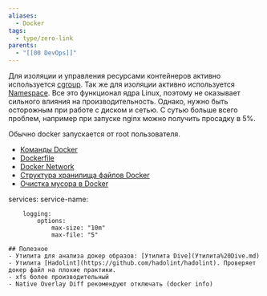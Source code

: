 ```yaml
---
aliases:
  - Docker
tags:
  - type/zero-link
parents:
  - "[[00 DevOps]]"
---
```

Для изоляции и управления ресурсами контейнеров активно используется [cgroup](Control%20group.md). Так же для изоляции активно используется [Namespace](Namespace.md). Все это функционал ядра Linux, поэтому не оказывает сильного влияния на производительность. Однако, нужно быть осторожным при работе с диском и сетью. С сутью больше всего проблем, например при запуске nginx можно получить просадку в 5%.

Обычно docker запускается от root пользователя.

- [Команды Docker](Команды%20Docker.md)
- [Dockerfile](Dockerfile.md)
- [Docker Network](Docker%20Network.md)
- [Структура хранилища файлов Docker](Структура%20хранилища%20файлов%20Docker.md)
- [Очистка мусора в Docker](Очистка%20мусора%20в%20Docker.md)



services:
	service-name:
		
		logging:
			options:
		        max-size: "10m"
		        max-file: "5"
```
## Полезное
- Утилита для анализа докер образов: [Утилита Dive](Утилита%20Dive.md)
- Утилита [Hadolint](https://github.com/hadolint/hadolint). Проверяет докер файл на плохие практики.
- xfs более производительный
- Native Overlay Diff рекомендуют отключать (docker info)